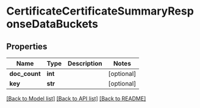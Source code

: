 # CertificateCertificateSummaryResponseDataBuckets

## Properties
Name | Type | Description | Notes
------------ | ------------- | ------------- | -------------
**doc_count** | **int** |  | [optional] 
**key** | **str** |  | [optional] 

[[Back to Model list]](../README.md#documentation-for-models) [[Back to API list]](../README.md#documentation-for-api-endpoints) [[Back to README]](../README.md)

